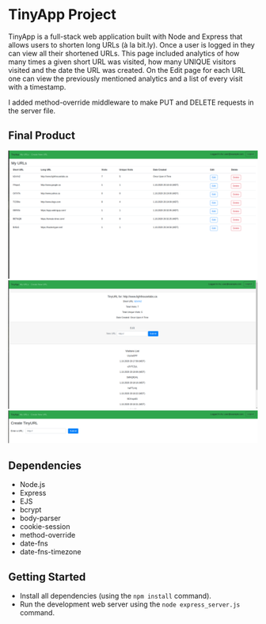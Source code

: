 # TinyApp Project

TinyApp is a full-stack web application built with Node and Express that allows users to shorten long URLs (à la bit.ly).
Once a user is logged in they can view all their shortened URLs. This page included analytics of how many times a given short URL was visited, how many UNIQUE visitors visited and the date the URL was created. On the Edit page for each URL one can view the previously mentioned analytics and a list of every visit with a timestamp.

I added method-override middleware to make PUT and DELETE requests in the server file.


## Final Product

!["Screenshot of URLs page"](https://github.com/AleksandarDmitrovic/tinyapp/blob/master/docs/urls-page.png?raw=true)
!["Screenshot of Shortened URL Edit page"](https://github.com/AleksandarDmitrovic/tinyapp/blob/master/docs/urls_:id-page.png?raw=true)
!["Screenshot of Create New URL page"](https://github.com/AleksandarDmitrovic/tinyapp/blob/master/docs/urls_new-page.png?raw=true)

## Dependencies

- Node.js
- Express
- EJS
- bcrypt
- body-parser
- cookie-session
- method-override
- date-fns
- date-fns-timezone

## Getting Started

- Install all dependencies (using the `npm install` command).
- Run the development web server using the `node express_server.js` command.